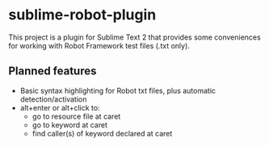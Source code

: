 sublime-robot-plugin
====================
This project is a plugin for Sublime Text 2 that provides some conveniences for working with Robot Framework test files (.txt only).

Planned features
--------

* Basic syntax highlighting for Robot txt files, plus automatic detection/activation
* alt+enter or alt+click to:
    * go to resource file at caret
    * go to keyword at caret
    * find caller(s) of keyword declared at caret
